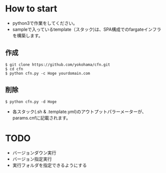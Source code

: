 # How to start
- python3で作業をしてください。
- sampleで入っているtemplate（スタック)は、SPA構成でのfargateインフラを構築します。

## 作成
```
$ git clone https://github.com/yokohama/cfn.git
$ cd cfn
$ python cfn.py -c Hoge yourdomain.com
```

## 削除
```
$ python cfn.py -d Hoge
```

- 各スタック(.sh & .template.yml)のアウトプットパラーメーターが、params.cnfに記載されます。

# TODO
- バージョンダウン実行
- バージョン指定実行
- 実行フォルダを指定できるようにする
